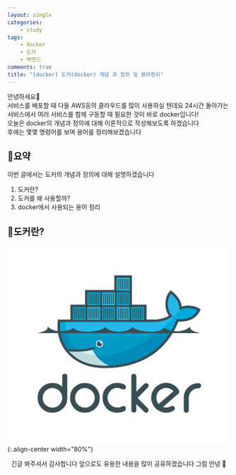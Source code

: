 ```yaml
---
layout: single
categories:
    - study
tags:
    - docker
    - 도커
    - 백엔드
comments: true
title: "[docker] 도커(docker) 개념 과 정의 및 용어정리"
---
```


안녕하세요👋<br>
서비스를 배포할 때 다들 AWS등의 클라우드를 많이 사용하실 텐데요 24시간 돌아가는 서비스에서 여러 서비스를 함께 구동할 때 필요한 것이 바로 docker입니다!<br>
오늘은 docker의 개념과 정의에 대해 이론적으로 작성해보도록 하겠습니다<br>
후에는 몇몇 명령어를 보며 용어를 정리해보겠습니다<br>

## 🙏요약
이번 글에서는 도커의 개념과 정의에 대해 설명하겠습니다<br>

1. 도커란?
2. 도커를 왜 사용할까?
3. docker에서 사용되는 용어 정리

## 📝도커란?

![image](/assets/images/0808_37/docker-logo.png){:.align-center width="80%"}  <br>

<center>긴글 봐주셔서 감사합니다 앞으로도 유용한 내용을 많이 공유하겠습니다 그럼 안녕 👋</center>